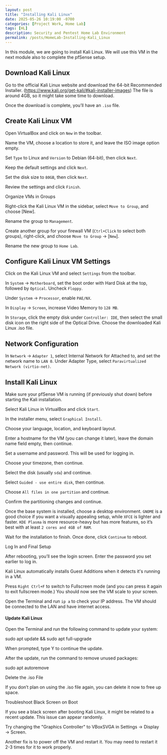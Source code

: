 ```yaml
---
layout: post
title: "Installing Kali Linux"
date: 2025-05-26 10:19:00 -0700
categories: [Project Work, Home Lab]
tags: [HL]
description: Security and Pentest Home Lab Environment
permalink: /posts/HomeLab-Installing-Kali_Linux
---
```


In this module, we are going to install Kali Linux. We will use this VM in the next module also to complete the pfSense setup.

## Download Kali Linux

Go to the official Kali Linux website and download the 64-bit Recommended Installer. (https://www.kali.org/get-kali/#kali-installer-images) The file is around 4GB, so it might take some time to download.

Once the download is complete, you’ll have an `.iso` file.

## Create Kali Linux VM

Open VirtualBox and click on `New` in the toolbar.

Name the VM, choose a location to store it, and leave the ISO image option empty.

Set `Type` to Linux and `Version` to Debian (64-bit), then click `Next`.

Keep the default settings and click `Next`.

Set the disk size to `80GB`, then click `Next`.

Review the settings and click `Finish`.

Organize VMs in Groups

Right-click the Kali Linux VM in the sidebar, select `Move to Group`, and choose [New].

Rename the group to `Management`.

Create another group for your firewall VM (`Ctrl+Click` to select both groups), right-click, and choose `Move to Group` → [`New`].

Rename the new group to `Home Lab`.

## Configure Kali Linux VM Settings

Click on the Kali Linux VM and select `Settings` from the toolbar.

In `System` → `Motherboard`, set the boot order with Hard Disk at the top, followed by `Optical`. Uncheck `Floppy`.

Under `System` → `Processor`, enable `PAE/NX`.

In `Display` → `Screen`, increase Video Memory to `128 MB`.

In `Storage`, click the empty disk under `Controller: IDE`, then select the small disk icon on the right side of the Optical Drive. Choose the downloaded Kali Linux .iso file.

## Network Configuration

In `Network` → `Adapter 1`, select Internal Network for Attached to, and set the network name to `LAN 0`. Under Adapter Type, select `Paravirtualized Network (virtio-net)`.

## Install Kali Linux

Make sure your pfSense VM is running (if previously shut down) before starting the Kali installation.

Select Kali Linux in VirtualBox and click `Start`.

In the installer menu, select `Graphical Install`.

Choose your language, location, and keyboard layout.

Enter a hostname for the VM (you can change it later), leave the domain name field empty, then continue.

Set a username and password. This will be used for logging in.

Choose your timezone, then continue.

Select the disk (usually `sda`) and continue.

Select `Guided - use entire disk`, then continue.

Choose `All files in one partition` and continue.

Confirm the partitioning changes and continue.

Once the base system is installed, choose a desktop environment. `GNOME` is a good choice if you want a visually appealing setup, while `XFCE` is lighter and faster. `KDE Plasma` is more resource-heavy but has more features, so it’s best with at least `2 cores and 4GB of RAM`.

Wait for the installation to finish. Once done, click `Continue` to reboot.

Log In and Final Setup

After rebooting, you’ll see the login screen. Enter the password you set earlier to log in.

Kali Linux automatically installs Guest Additions when it detects it's running in a VM.

Press `Right Ctrl+F` to switch to Fullscreen mode (and you can press it again to exit fullscreen mode.) You should now see the VM scale to your screen.

Open the Terminal and run `ip a` to check your IP address. The VM should be connected to the LAN and have internet access.

#### Update Kali Linux

Open the Terminal and run the following command to update your system:

sudo apt update && sudo apt full-upgrade

When prompted, type Y to continue the update.

After the update, run the command to remove unused packages:

sudo apt autoremove

Delete the .iso File

If you don’t plan on using the .iso file again, you can delete it now to free up space.

Troubleshoot Black Screen on Boot

If you see a black screen after booting Kali Linux, it might be related to a recent update. This issue can appear randomly.

Try changing the "Graphics Controller" to VBoxSVGA in Settings → Display → Screen.

Another fix is to power off the VM and restart it. You may need to restart it 2-3 times for it to work properly.

